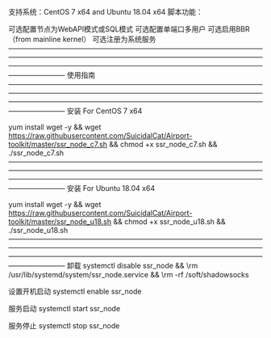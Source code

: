 支持系统：CentOS 7 x64 and Ubuntu 18.04 x64 脚本功能：

可选配置节点为WebAPI模式或SQL模式
可选配置单端口多用户
可选启用BBR（from mainline kernel）
可选注册为系统服务
————————————————————————————————————————————————————————————————————————————————————————————————————————————————————
使用指南
————————————————————————————————————————————————————————————————————————————————————————————————————————————————————
安装 For CentOS 7 x64

yum install wget -y && wget https://raw.githubusercontent.com/SuicidalCat/Airport-toolkit/master/ssr_node_c7.sh && chmod +x ssr_node_c7.sh && ./ssr_node_c7.sh
————————————————————————————————————————————————————————————————————————————————————————————————————————————————————
安装 For Ubuntu 18.04 x64

yum install wget -y && wget https://raw.githubusercontent.com/SuicidalCat/Airport-toolkit/master/ssr_node_u18.sh && chmod +x ssr_node_u18.sh && ./ssr_node_u18.sh
————————————————————————————————————————————————————————————————————————————————————————————————————————————————————
卸载
systemctl disable ssr_node && \rm /usr/lib/systemd/system/ssr_node.service && \rm -rf /soft/shadowsocks

设置开机启动
systemctl enable ssr_node

服务启动
systemctl start ssr_node

服务停止
systemctl stop ssr_node
